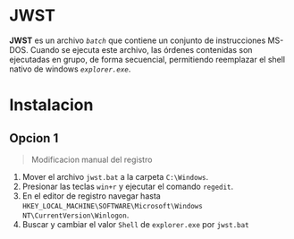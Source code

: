 # JWST

**JWST** es un archivo _`batch`_ que contiene un conjunto de instrucciones MS-DOS. Cuando se ejecuta este archivo, las órdenes contenidas son ejecutadas en grupo, de forma secuencial, permitiendo reemplazar el shell nativo de windows _`explorer.exe`_.

# Instalacion

## Opcion 1
> Modificacion manual del registro

1. Mover el archivo `jwst.bat` a la carpeta `C:\Windows`.
2. Presionar las teclas `win+r` y ejecutar el comando `regedit`.
3. En el editor de registro navegar hasta `HKEY_LOCAL_MACHINE\SOFTWARE\Microsoft\Windows NT\CurrentVersion\Winlogon`.
4. Buscar y cambiar el valor `Shell` de `explorer.exe` por `jwst.bat`